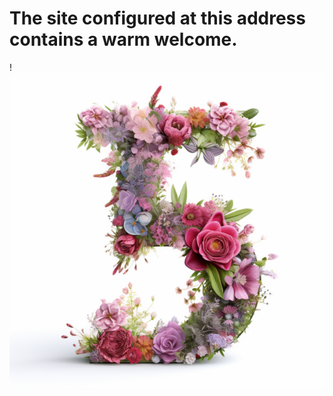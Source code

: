# The site configured at this address contains a warm welcome.

!![](images/IIIIIIIIIII_number7__made_by_flowers_transparent_background_74dae0e9-af12-4018-94c5-daad1a4fea58.png)

